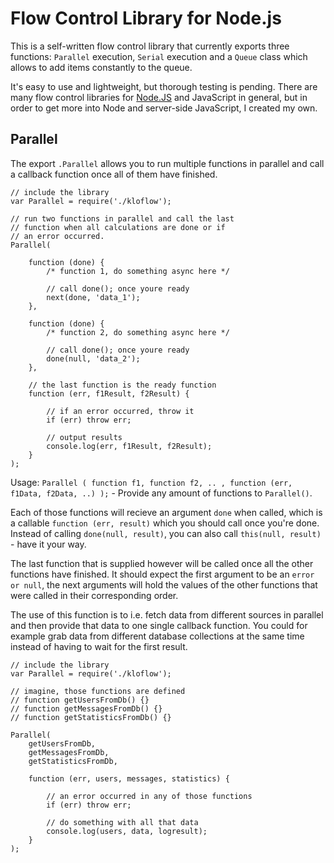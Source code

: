 # Flow Control Library for Node.js

This is a self-written flow control library that currently exports three functions: `Parallel` execution, `Serial` execution and a `Queue` class which allows to add items constantly to the queue. 

It's easy to use and lightweight, but thorough testing is pending. There are many flow control libraries for [Node.JS](http://nodejs.org/) and JavaScript in general, but in order to get more into Node and server-side JavaScript, I created my own.

## Parallel

The export `.Parallel` allows you to run multiple functions in parallel and call a callback function once all of them have finished.

    // include the library
    var Parallel = require('./kloflow');
    
    // run two functions in parallel and call the last
    // function when all calculations are done or if
    // an error occurred.
    Parallel(
    	
        function (done) { 
        	/* function 1, do something async here */
        	
        	// call done(); once youre ready
        	next(done, 'data_1');
        },
        
        function (done) {
        	/* function 2, do something async here */
        	
        	// call done(); once youre ready
        	done(null, 'data_2');
        },
        
        // the last function is the ready function
        function (err, f1Result, f2Result) {
        
            // if an error occurred, throw it
            if (err) throw err;
            
            // output results
            console.log(err, f1Result, f2Result);
        }
    );

Usage: `Parallel ( function f1, function f2, .. , function (err, f1Data, f2Data, ..) );` - Provide any amount of functions to `Parallel()`. 

Each of those functions will recieve an argument `done` when called, which is a callable `function (err, result)` which you should call once you're done. Instead of calling `done(null, result)`, you can also call `this(null, result)` - have it your way.

The last function that is supplied however will be called once all the other functions have finished. It should expect the first argument to be an `error or null`, the next arguments will hold the values of the other functions that were called in their corresponding order. 

The use of this function is to i.e. fetch data from different sources in parallel and then provide that data to one single callback function. You could for example grab data from different database collections at the same time instead of having to wait for the first result.

    // include the library
    var Parallel = require('./kloflow');
    
    // imagine, those functions are defined
    // function getUsersFromDb() {}
    // function getMessagesFromDb() {}
    // function getStatisticsFromDb() {}
    
    Parallel(
    	getUsersFromDb,
    	getMessagesFromDb,
    	getStatisticsFromDb,
    	
    	function (err, users, messages, statistics) {
    	
    	    // an error occurred in any of those functions
    		if (err) throw err;
    	
    	    // do something with all that data
    	    console.log(users, data, logresult);
    	}
    );
